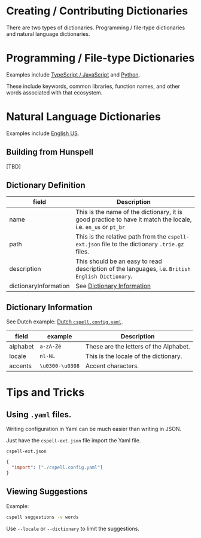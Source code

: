 # Creating / Contributing Dictionaries

There are two types of dictionaries. Programming / file-type dictionaries and natural language dictionaries.

# Programming / File-type Dictionaries

Examples include [TypeScript / JavaScript](../dictionaries/typescript) and [Python](../dictionaries/python).

These include keywords, common libraries, function names, and other words associated with that ecosystem.

# Natural Language Dictionaries

Examples include [English US](../dictionaries/en_US).

## Building from Hunspell

[TBD]

## Dictionary Definition

| field                 | Description                                                                                                  |
| --------------------- | ------------------------------------------------------------------------------------------------------------ |
| name                  | This is the name of the dictionary, it is good practice to have it match the locale, i.e. `en_us` or `pt_br` |
| path                  | This is the relative path from the `cspell-ext.json` file to the dictionary `.trie.gz` files.                |
| description           | This should be an easy to read description of the languages, i.e. `British English Dictionary`.              |
| dictionaryInformation | See [Dictionary Information](#dictionaryinformation)                                                         |

## Dictionary Information

See Dutch example: [Dutch `cspell.config.yaml`](./dictionaries/nl_NL/cspell.config.yaml).

| field    | example         | Description                            |
| -------- | --------------- | -------------------------------------- |
| alphabet | `a-zA-Zé`       | These are the letters of the Alphabet. |
| locale   | `nl-NL`         | This is the locale of the dictionary.  |
| accents  | `\u0300-\u0308` | Accent characters.                     |

# Tips and Tricks

## Using `.yaml` files.

Writing configuration in Yaml can be much easier than writing in JSON.

Just have the `cspell-ext.json` file import the Yaml file.

`cspell-ext.json`

```json
{
  "import": ["./cspell.config.yaml"]
}
```

## Viewing Suggestions

Example:

```sh
cspell suggestions -v words
```

Use `--locale` or `--dictionary` to limit the suggestions.

<!--- cspell:ignore dictionaryinformation -->
